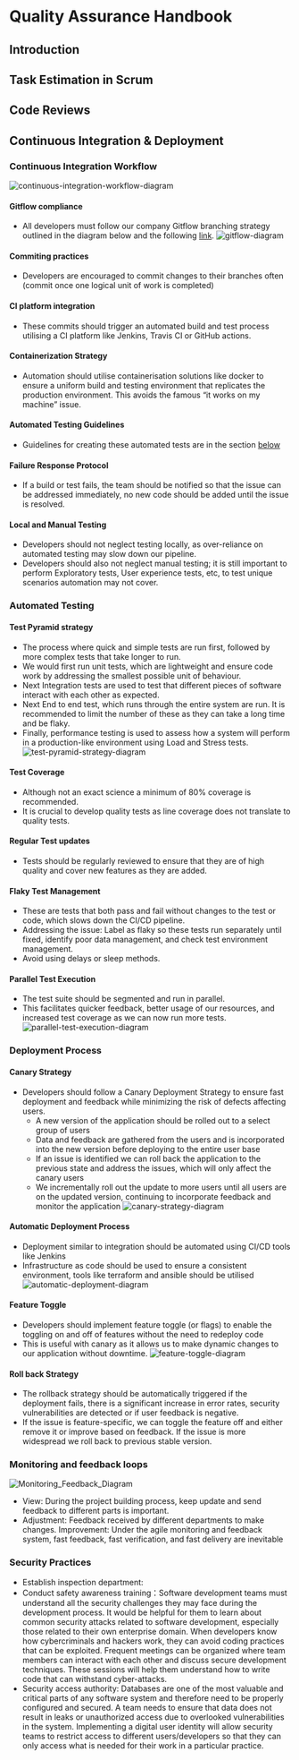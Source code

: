 ﻿# Quality Assurance Handbook

## Introduction

## Task Estimation in Scrum

## Code Reviews

## Continuous Integration & Deployment

### Continuous Integration Workflow
![continuous-integration-workflow-diagram](/Image_Folder/continuous-integration-workflow-diagram.png)
#### Gitflow compliance
-	All developers must follow our company Gitflow branching strategy outlined in the diagram below and the following [link](https://www.atlassian.com/git/tutorials/comparing-workflows/gitflow-workflow).
![gitflow-diagram](/Image_Folder/git-flow-diagram.png)
#### Commiting practices
-	Developers are encouraged to commit changes to their branches often (commit once one logical unit of work is completed)
#### CI platform integration
-	These commits should trigger an automated build and test process utilising a CI platform like Jenkins, Travis CI or GitHub actions.
#### Containerization Strategy
-	Automation should utilise containerisation solutions like docker to ensure a uniform build and testing environment that replicates the production environment. This avoids the famous “it works on my machine” issue.
#### Automated Testing Guidelines
-	Guidelines for creating these automated tests are in the section [below](#automated-testing)
#### Failure Response Protocol
-	If a build or test fails, the team should be notified so that the issue can be addressed immediately, no new code should be added until the issue is resolved.
#### Local and Manual Testing
-	Developers should not neglect testing locally, as over-reliance on automated testing may slow down our pipeline.
-	Developers should also not neglect manual testing; it is still important to perform Exploratory tests, User experience tests, etc, to test unique scenarios automation may not cover. 


### Automated Testing 

#### Test Pyramid strategy 

- The process where quick and simple tests are run first, followed by more complex tests that take longer to run. 
- We would first run unit tests, which are lightweight and ensure code work by addressing the smallest possible unit of behaviour. 
- Next Integration tests are used to test that different pieces of software interact with each other as expected.
- Next End to end test, which runs through the entire system are run. It is recommended to limit the number of these as they can take a long time and be flaky.
- Finally, performance testing is used to assess how a system will perform in a production-like environment using Load and Stress tests.
![test-pyramid-strategy-diagram](/Image_Folder/test-pyramid-strategy-diagram.png)

#### Test Coverage
- Although not an exact science a minimum of 80% coverage is recommended.
- It is crucial to develop quality tests as line coverage does not translate to quality tests.
	
#### Regular Test updates
- Tests should be regularly reviewed to ensure that they are of high quality and cover new features as they are added.

#### Flaky Test Management
- These are tests that both pass and fail without changes to the test or code, which slows down the CI/CD pipeline.
- Addressing the issue: Label as flaky so these tests run separately until fixed, identify poor data management, and check test environment management.
- Avoid using delays or sleep methods.

#### Parallel Test Execution 
- The test suite should be segmented and run in parallel. 
- This facilitates quicker feedback, better usage of our resources, and increased test coverage as we can now run more tests.
![parallel-test-execution-diagram](/Image_Folder/parallel-test-execution-diagram.png)

### Deployment Process 

#### Canary Strategy
- Developers should follow a Canary Deployment Strategy to ensure fast deployment and feedback while minimizing the risk of defects affecting users.
	- A new version of the application should be rolled out to a select group of users 
	- Data and feedback are gathered from the users and is incorporated into the new version before deploying to the entire user base
	- If an issue is identified we can roll back the application to the previous state and address the issues, which will only affect the canary users
	- We incrementally roll out the update to more users until all users are on the updated version, continuing to incorporate feedback and monitor the application 
    ![canary-strategy-diagram](/Image_Folder/canary-strategy-diagram.png)

#### Automatic Deployment Process
- Deployment similar to integration should be automated using CI/CD tools like Jenkins 
- Infrastructure as code should be used to ensure a consistent environment, tools like terraform and ansible should be utilised 
![automatic-deployment-diagram](/Image_Folder/automatic-deployment-diagram.png)

#### Feature Toggle
- Developers should implement feature toggle (or flags) to enable the toggling on and off of features without the need to redeploy code
- This is useful with canary as it allows us to make dynamic changes to our application without downtime.
![feature-toggle-diagram](/Image_Folder/feature-toggle-diagram.png)
#### Roll back Strategy
- The rollback strategy should be automatically triggered if the deployment fails, there is a significant increase in error rates, security vulnerabilities are detected or if user feedback is negative. 
- If the issue is feature-specific, we can toggle the feature off and either remove it or improve based on feedback. If the issue is more widespread we roll back to previous stable version. 

### Monitoring and feedback loops
![Monitoring_Feedback_Diagram](/Image_Folder/Monitoring_Feeback_Diagram.png)
* View: During the project building process, keep update and send feedback to different parts is important. 
* Adjustment: Feedback received by different departments to make changes. Improvement: Under the agile monitoring and feedback system, fast feedback, fast verification, and fast delivery are inevitable

### Security Practices 
- Establish inspection department: 
- Conduct safety awareness training：Software development teams must understand all the security challenges they may face during the development process. It would be helpful for them to learn about common security attacks related to software development, especially those related to their own enterprise domain. When developers know how cybercriminals and hackers work, they can avoid coding practices that can be exploited. Frequent meetings can be organized where team members can interact with each other and discuss secure development techniques. These sessions will help them understand how to write code that can withstand cyber-attacks.
- Security access authority: Databases are one of the most valuable and critical parts of any software system and therefore need to be properly configured and secured. A team needs to ensure that data does not result in leaks or unauthorized access due to overlooked vulnerabilities in the system. Implementing a digital user identity will allow security teams to restrict access to different users/developers so that they can only access what is needed for their work in a particular practice.


